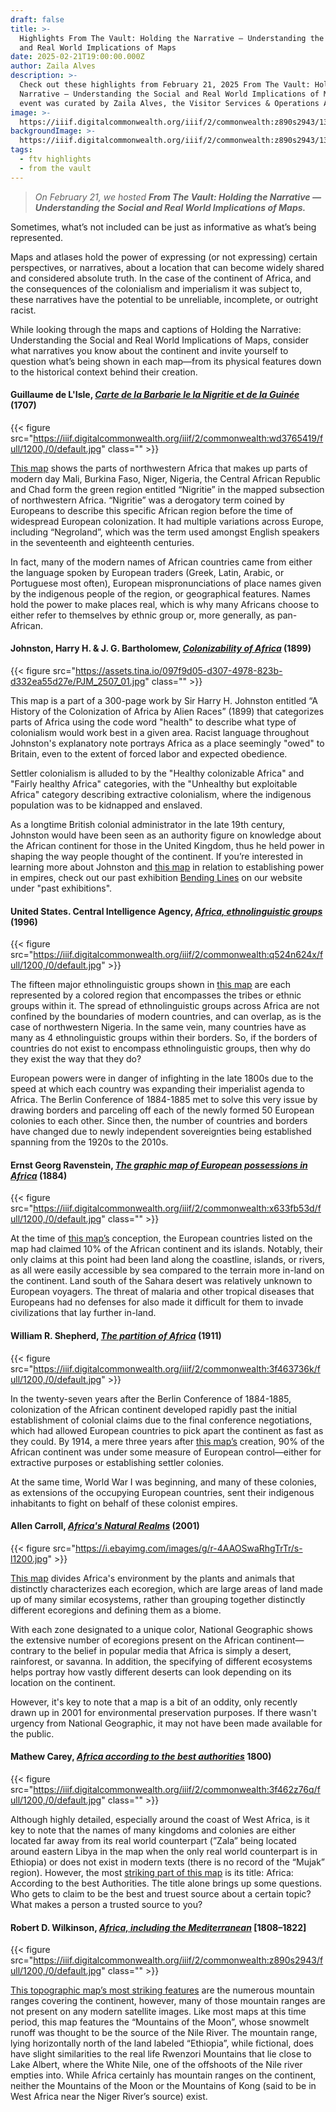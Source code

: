 ```yaml
---
draft: false
title: >-
  Highlights From The Vault: Holding the Narrative — Understanding the Social
  and Real World Implications of Maps
date: 2025-02-21T19:00:00.000Z
author: Zaila Alves
description: >-
  Check out these highlights from February 21, 2025 From The Vault: Holding the
  Narrative — Understanding the Social and Real World Implications of Maps. This
  event was curated by Zaila Alves, the Visitor Services & Operations Assistant.
image: >-
  https://iiif.digitalcommonwealth.org/iiif/2/commonwealth:z890s2943/131,4539,6351,2571/1200,/0/default.jpg
backgroundImage: >-
  https://iiif.digitalcommonwealth.org/iiif/2/commonwealth:z890s2943/131,4539,6351,2571/1200,/0/default.jpg
tags:
  - ftv highlights
  - from the vault
---
```


> *On February 21, we hosted **From The Vault: Holding the Narrative — Understanding the Social and Real World Implications of Maps.***

Sometimes, what’s not included can be just as informative as what’s being represented.

Maps and atlases hold the power of expressing (or not expressing) certain perspectives, or narratives, about a location that can become widely shared and considered absolute truth. In the case of the continent of Africa, and the consequences of the colonialism and imperialism it was subject to, these narratives have the potential to be unreliable, incomplete, or outright racist.

While looking through the maps and captions of Holding the Narrative: Understanding the Social and Real World Implications of Maps, consider what narratives you know about the continent and invite yourself to question what’s being shown in each map—from its physical features down to the historical context behind their creation.

#### Guillaume de L'Isle, ***[Carte de la Barbarie le la Nigritie et de la Guinée](https://collections.leventhalmap.org/search/commonwealth:wd3765401)*** (1707)

{{< figure src="https://iiif.digitalcommonwealth.org/iiif/2/commonwealth:wd3765419/full/1200,/0/default.jpg" class="" >}}

[This map](https://collections.leventhalmap.org/search/commonwealth:wd3765401) shows the parts of northwestern Africa that makes up parts of modern day Mali, Burkina Faso, Niger, Nigeria, the Central African Republic and Chad form the green region entitled “Nigritie” in the mapped subsection of northwestern Africa. “Nigritie” was a derogatory term coined by Europeans to describe this specific African region before the time of widespread European colonization. It had multiple variations across Europe, including “Negroland”, which was the term used amongst English speakers in the seventeenth and eighteenth centuries.

In fact, many of the modern names of African countries came from either the language spoken by European traders (Greek, Latin, Arabic, or Portuguese most often), European mispronunciations of place names given by the indigenous people of the region, or geographical features. Names hold the power to make places real, which is why many Africans choose to either refer to themselves by ethnic group or, more generally, as pan-African.

#### Johnston, Harry H. & J. G. Bartholomew, ***[Colonizability of Africa](https://digital.library.cornell.edu/catalog/ss:31923299)*** (1899)

{{< figure src="https://assets.tina.io/097f9d05-d307-4978-823b-d332ea55d27e/PJM_2507_01.jpg" class="" >}}

This map is a part of a 300-page work by Sir Harry H. Johnston entitled “A History of the Colonization of Africa by Alien Races” (1899) that categorizes parts of Africa using the code word "health" to describe what type of colonialism would work best in a given area. Racist language throughout Johnston's explanatory note portrays Africa as a place seemingly "owed" to Britain, even to the extent of forced labor and expected obedience. 

Settler colonialism is alluded to by the "Healthy colonizable Africa" and "Fairly healthy Africa" categories, with the "Unhealthy but exploitable Africa" category describing extractive colonialism, where the indigenous population was to be kidnapped and enslaved.

As a longtime British colonial administrator in the late 19th century, Johnston would have been seen as an authority figure on knowledge about the African continent for those in the United Kingdom, thus he held power in shaping the way people thought of the continent. If you’re interested in learning more about Johnston and [this map](https://digital.library.cornell.edu/catalog/ss:31923299) in relation to establishing power in empires, check out our past exhibition [Bending Lines](https://www.leventhalmap.org/digital-exhibitions/bending-lines/) on our website under "past exhibitions". 

#### United States. Central Intelligence Agency, ***[Africa, ethnolinguistic groups](https://collections.leventhalmap.org/search/commonwealth:q524n623n)*** (1996)

{{< figure src="https://iiif.digitalcommonwealth.org/iiif/2/commonwealth:q524n624x/full/1200,/0/default.jpg" >}}

The fifteen major ethnolinguistic groups shown in [this map](https://collections.leventhalmap.org/search/commonwealth:q524n623n) are each represented by a colored region that encompasses the tribes or ethnic groups within it. The spread of ethnolinguistic groups across Africa are not confined by the boundaries of modern countries, and can overlap, as is the case of northwestern Nigeria. In the same vein, many countries have as many as 4 ethnolinguistic groups within their borders. So, if the borders of countries do not exist to encompass ethnolinguistic groups, then why do they exist the way that they do?

European powers were in danger of infighting in the late 1800s due to the speed at which each country was expanding their imperialist agenda to Africa. The Berlin Conference of 1884-1885 met to solve this very issue by drawing borders and parceling off each of the newly formed 50 European colonies to each other. Since then, the number of countries and borders have changed due to newly independent sovereignties being established spanning from the 1920s to the 2010s.

#### Ernst Georg Ravenstein, ***[The graphic map of European possessions in Africa](https://collections.leventhalmap.org/search/commonwealth:x633fb524)*** (1884)

{{< figure src="https://iiif.digitalcommonwealth.org/iiif/2/commonwealth:x633fb53d/full/1200,/0/default.jpg" class="" >}}

At the time of [this map’s](https://collections.leventhalmap.org/search/commonwealth:x633fb524) conception, the European countries listed on the map had claimed 10% of the African continent and its islands. Notably, their only claims at this point had been land along the coastline, islands, or rivers, as all were easily accessible by sea compared to the terrain more in-land on the continent. Land south of the Sahara desert was relatively unknown to European voyagers. The threat of malaria and other tropical diseases that Europeans had no defenses for also made it difficult for them to invade civilizations that lay further in-land. 

#### William R. Shepherd, ***[The partition of Africa](https://collections.leventhalmap.org/search/commonwealth:3f4637359#image)*** (1911)

{{< figure src="https://iiif.digitalcommonwealth.org/iiif/2/commonwealth:3f463736k/full/1200,/0/default.jpg" >}}

In the twenty-seven years after the Berlin Conference of 1884-1885, colonization of the African continent developed rapidly past the initial establishment of colonial claims due to the final conference negotiations, which had allowed European countries to pick apart the continent as fast as they could. By 1914, a mere three years after [this map’s](https://collections.leventhalmap.org/search/commonwealth:3f4637359#image) creation, 90% of the African continent was under some measure of European control—either for extractive purposes or establishing settler colonies.

At the same time, World War I was beginning, and many of these colonies, as extensions of the occupying European countries, sent their indigenous inhabitants to fight on behalf of these colonist empires.

#### Allen Carroll, ***[Africa's Natural Realms](https://bpl.bibliocommons.com/v2/record/S75C5120298)*** (2001)

{{< figure src="https://i.ebayimg.com/images/g/r-4AAOSwaRhgTrTr/s-l1200.jpg" >}}

[This map](https://bpl.bibliocommons.com/v2/record/S75C5120298) divides Africa's environment by the plants and animals that distinctly characterizes each ecoregion, which are large areas of land made up of many similar ecosystems, rather than grouping together distinctly different ecoregions and defining them as a biome. 

With each zone designated to a unique color, National Geographic shows the extensive number of ecoregions present on the African continent—contrary to the belief in popular media that Africa is simply a desert, rainforest, or savanna. In addition, the specifying of different ecosystems helps portray how vastly different deserts can look depending on its location on the continent.

However, it's key to note that a map is a bit of an oddity, only recently drawn up in 2001 for environmental preservation purposes. If there wasn't urgency from National Geographic, it may not have been made available for the public.

#### Mathew Carey, ***[Africa according to the best authorities](https://collections.leventhalmap.org/search/commonwealth:3f462z75f)*** 1800)

{{< figure src="https://iiif.digitalcommonwealth.org/iiif/2/commonwealth:3f462z76q/full/1200,/0/default.jpg" class="" >}}

Although highly detailed, especially around the coast of West Africa, is it key to note that the names of many kingdoms and colonies are either located far away from its real world counterpart (”Zala” being located around eastern Libya in the map when the only real world counterpart is in Ethiopia) or does not exist in modern texts (there is no record of the “Mujak” region). However, the most [striking part of this map](https://collections.leventhalmap.org/search/commonwealth:3f462z75f) is its title: Africa: According to the best Authorities. The title alone brings up some questions. Who gets to claim to be the best and truest source about a certain topic? What makes a person a trusted source to you?

#### Robert D. Wilkinson, ***[Africa, including the Mediterranean](https://collections.leventhalmap.org/search/commonwealth:z890s293t)*** \[1808–1822]

{{< figure src="https://iiif.digitalcommonwealth.org/iiif/2/commonwealth:z890s2943/full/1200,/0/default.jpg" class="" >}}

[This topographic map’s most striking features](https://collections.leventhalmap.org/search/commonwealth:z890s293t) are the numerous mountain ranges covering the continent, however, many of those mountain ranges are not present on any modern satellite images. Like most maps at this time period, this map features the “Mountains of the Moon”, whose snowmelt runoff was thought to be the source of the Nile River. The mountain range, lying horizontally north of the land labeled “Ethiopia”, while fictional, does have slight similarities to the real life Rwenzori Mountains that lie close to Lake Albert, where the White Nile, one of the offshoots of the Nile river empties into. While Africa certainly has mountain ranges on the continent, neither the Mountains of the Moon or the Mountains of Kong (said to be in West Africa near the Niger River’s source) exist.
